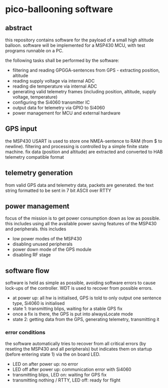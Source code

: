 # pico-ballooning software

## abstract 
this repository contains software for the payload of a small high altitude balloon. software will be implemented for a MSP430 MCU, with test programs runnable on a PC.

the following tasks shall be performed by the software:
* filtering and reading GPGGA-sentences from GPS - extracting position, altitude
* reading supply voltage via internal ADC
* reading die temperature via internal ADC
* generating valid telemetry frames (including position, altitude, supply voltage, temperature)
* configuring the Si4060 transmitter IC
* output data for telemetry via GPIO to Si4060
* power management for MCU and external hardware

## GPS input
the MSP430 USART is used to store one NMEA-sentence to RAM (from $ to newline). filtering and processing is controlled by a simple finite state machine. fix data (position and altitude) are extracted and converted to HAB telemetry compatible format

## telemetry generation
from valid GPS data and telemetry data, packets are generated. the text string formatted to be sent in 7 bit ASCII over RTTY

## power management
focus of the mission is to get power consumption down as low as possible. this includes using all the available power saving features of the MSP430 and peripherals. this includes
* low power modes of the MSP430
* disabling unused peripherals
* power down mode of the GPS module
* disabling RF stage

## software flow
software is held as simple as possible, avoiding software errors to cause lock-ups of the controller. WDT is used to recover from possible errors.

* at power up: all hw is initialised, GPS is told to only output one sentence type, Si4060 is initialised
* state 1: transmitting blips, waiting for a stable GPS fix
* once a fix is there, the GPS is put into alwaysLocate mode
* state 2: getting data from the GPS, generating telemetry, transmitting it

### error conditions
the software automatically tries to recover from all critical errors (by reseting the MSP430 and all peripherals) but indicates them on startup (before entering state 1) via the on board LED.
* LED on after power up: no error
* LED off after power up: communication error with Si4060
* transmitting blips, LED on: waiting for GPS fix
* transmitting nothing / RTTY, LED off: ready for flight
